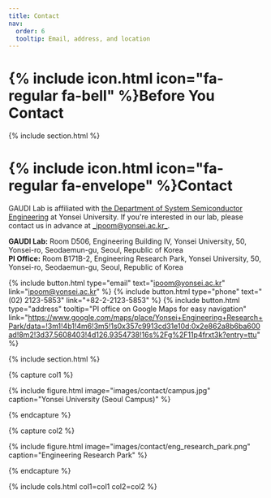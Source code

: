 ```yaml
---
title: Contact
nav:
  order: 6
  tooltip: Email, address, and location
---
```


# {% include icon.html icon="fa-regular fa-bell" %}Before You Contact

{% include section.html %}

# {% include icon.html icon="fa-regular fa-envelope" %}Contact

GAUDI Lab is affiliated with [the Department of System Semiconductor Engineering](https://system.yonsei.ac.kr/index.php) at Yonsei University. If you're interested in our lab, please contact us in advance at [_ipoom@yonsei.ac.kr_](mailto:ipoom@yonsei.ac.kr).

**GAUDI Lab:** Room D506, Engineering Building IV, Yonsei University, 50, Yonsei-ro, Seodaemun-gu, Seoul, Republic of Korea <br>
**PI Office:** Room B171B-2, Engineering Research Park, Yonsei University, 50, Yonsei-ro, Seodaemun-gu, Seoul, Republic of Korea

{%
  include button.html
  type="email"
  text="ipoom@yonsei.ac.kr"
  link="ipoom@yonsei.ac.kr"
%}
{%
  include button.html
  type="phone"
  text="(02) 2123-5853"
  link="+82-2-2123-5853"
%}
{%
  include button.html
  type="address"
  tooltip="PI office on Google Maps for easy navigation"
  link="https://www.google.com/maps/place/Yonsei+Engineering+Research+Park/data=!3m1!4b1!4m6!3m5!1s0x357c9913cd31e10d:0x2e862a8b6ba600ad!8m2!3d37.5608403!4d126.9354738!16s%2Fg%2F11p4frxt3k?entry=ttu"
%}

{% include section.html %}

{% capture col1 %}

{%
  include figure.html
  image="images/contact/campus.jpg"
  caption="Yonsei University (Seoul Campus)"
%}

{% endcapture %}

{% capture col2 %}

{%
  include figure.html
  image="images/contact/eng_research_park.png"
  caption="Engineering Research Park"
%}

{% endcapture %}

{% include cols.html col1=col1 col2=col2 %}
